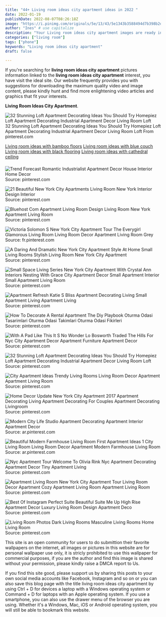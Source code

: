 ```yaml
---
title: "44+ Living room ideas city apartment ideas in 2022 "
date: 2022-01-19
publishDate: 2022-08-07T08:26:18Z
image: "https://i.pinimg.com/originals/5e/13/43/5e1343b3588494d7b398b2d196e12c98.jpg"
author: "Ines" # use capitalize
description: "Your Living room ideas city apartment images are ready in this website. Living room ideas city apartment are a topic that is being searched for and liked by netizens today. You can Download the Living room ideas city apartment files here. Get all free vectors."
categories: ["living room"]
tags: ["phone"]
keywords: "Living room ideas city apartment"
draft: false

---
```


If you're searching for **living room ideas city apartment** pictures information linked to the **living room ideas city apartment** interest, you have visit the ideal  site.  Our website frequently  provides you with  suggestions  for downloading  the maximum  quality video and image  content, please kindly hunt and find more enlightening video articles and graphics  that fit your interests.

**Living Room Ideas City Apartment**. 

![32 Stunning Loft Apartment Decorating Ideas You Should Try Homepiez Loft Apartment Decorating Industrial Apartment Decor Living Room Loft](https://i.pinimg.com/originals/6f/57/64/6f5764ee075f6b3aec542b8b38853de0.jpg "32 Stunning Loft Apartment Decorating Ideas You Should Try Homepiez Loft Apartment Decorating Industrial Apartment Decor Living Room Loft")
32 Stunning Loft Apartment Decorating Ideas You Should Try Homepiez Loft Apartment Decorating Industrial Apartment Decor Living Room Loft From pinterest.com

[Living room ideas with bamboo floors](/living-room-ideas-with-bamboo-floors/)
[Living room ideas with blue couch](/living-room-ideas-with-blue-couch/)
[Living room ideas with black flooring](/living-room-ideas-with-black-flooring/)
[Living room ideas with cathedral ceiling](/living-room-ideas-with-cathedral-ceiling/)



### 

 


![Trend Forecast Romantic Industrialist Apartment Decor House Interior Home Decor](https://i.pinimg.com/originals/01/06/c7/0106c790c25a66c219ebf9754042b4d6.jpg "Trend Forecast Romantic Industrialist Apartment Decor House Interior Home Decor")
Source: pinterest.com

 

![21 Beautiful New York City Apartments Living Room New York Interior Design Interior](https://i.pinimg.com/736x/f2/29/8d/f2298d12d5d7c5cc402b23d67b4e3ee3.jpg "21 Beautiful New York City Apartments Living Room New York Interior Design Interior")
Source: pinterest.com

 

![Bluehost Com Apartment Living Room Design Living Room New York Apartment Living Room](https://i.pinimg.com/originals/12/f5/69/12f569fbb48edd063a359d6aa2aa5771.png "Bluehost Com Apartment Living Room Design Living Room New York Apartment Living Room")
Source: pinterest.com

 

![Victoria Solomon S New York City Apartment Tour The Everygirl Glamorous Living Room Living Room Decor Apartment Living Room Grey](https://i.pinimg.com/originals/34/db/db/34dbdb7774acf8933e6c7eaeab6a08cc.jpg "Victoria Solomon S New York City Apartment Tour The Everygirl Glamorous Living Room Living Room Decor Apartment Living Room Grey")
Source: fr.pinterest.com

 

![A Daring And Dramatic New York City Apartment Style At Home Small Living Rooms Stylish Living Room New York City Apartment](https://i.pinimg.com/originals/69/f0/05/69f005216673e246a8b61ddf4ab53dac.jpg "A Daring And Dramatic New York City Apartment Style At Home Small Living Rooms Stylish Living Room New York City Apartment")
Source: pinterest.com

 

![Small Space Living Series New York City Apartment With Crystal Ann Interiors Nesting With Grace City Apartment Decor Small Apartment Interior Small Apartment Living Room](https://i.pinimg.com/originals/93/46/a5/9346a5b882a50e6d4b6d04f952770dcf.jpg "Small Space Living Series New York City Apartment With Crystal Ann Interiors Nesting With Grace City Apartment Decor Small Apartment Interior Small Apartment Living Room")
Source: pinterest.com

 

![Apartment Refresh Katie S Bliss Apartment Decorating Living Small Apartment Living Apartment Living](https://i.pinimg.com/736x/b4/3d/b5/b43db5458c92f368033852ca1a743ef7--small-living-spaces-cozy-living-rooms.jpg "Apartment Refresh Katie S Bliss Apartment Decorating Living Small Apartment Living Apartment Living")
Source: pinterest.com

 

![How To Decorate A Rental Apartment The Diy Playbook Oturma Odasi Tasarimlari Oturma Odasi Takimlari Oturma Odasi Fikirleri](https://i.pinimg.com/originals/0b/39/06/0b3906699f44fff755b4831b81c9216f.jpg "How To Decorate A Rental Apartment The Diy Playbook Oturma Odasi Tasarimlari Oturma Odasi Takimlari Oturma Odasi Fikirleri")
Source: pinterest.com

 

![With A Pad Like This It S No Wonder Lo Bosworth Traded The Hills For Nyc City Apartment Decor Apartment Furniture Apartment Decor](https://i.pinimg.com/564x/46/5c/20/465c20a385117161857bf42189a3bc69--decorating-small-apartments-white-living-rooms.jpg "With A Pad Like This It S No Wonder Lo Bosworth Traded The Hills For Nyc City Apartment Decor Apartment Furniture Apartment Decor")
Source: pinterest.com

 

![32 Stunning Loft Apartment Decorating Ideas You Should Try Homepiez Loft Apartment Decorating Industrial Apartment Decor Living Room Loft](https://i.pinimg.com/originals/6f/57/64/6f5764ee075f6b3aec542b8b38853de0.jpg "32 Stunning Loft Apartment Decorating Ideas You Should Try Homepiez Loft Apartment Decorating Industrial Apartment Decor Living Room Loft")
Source: pinterest.com

 

![City Apartment Ideas Trendy Living Rooms Living Room Decor Apartment Apartment Living Room](https://i.pinimg.com/564x/cb/cd/28/cbcd289b7163871f13cbaa5da87cc735.jpg "City Apartment Ideas Trendy Living Rooms Living Room Decor Apartment Apartment Living Room")
Source: pinterest.com

 

![Home Decor Update New York City Apartment 2017 Apartment Decorating Living Apartment Decorating For Couples Apartment Decorating Livingroom](https://i.pinimg.com/originals/7b/ae/d5/7baed5a03fd623866f741ddf828fabb7.jpg "Home Decor Update New York City Apartment 2017 Apartment Decorating Living Apartment Decorating For Couples Apartment Decorating Livingroom")
Source: pinterest.com

 

![Modern City Life Studio Apartment Decorating Apartment Interior Apartment Decor](https://i.pinimg.com/originals/3f/49/b5/3f49b5050d22192adf6aeb47def16f92.jpg "Modern City Life Studio Apartment Decorating Apartment Interior Apartment Decor")
Source: ar.pinterest.com

 

![Beautiful Modern Farmhouse Living Room First Apartment Ideas 1 City Living Room Living Room Decor Apartment Modern Farmhouse Living Room](https://i.pinimg.com/originals/cf/b8/75/cfb875690f4a0e034010a1313db59b35.png "Beautiful Modern Farmhouse Living Room First Apartment Ideas 1 City Living Room Living Room Decor Apartment Modern Farmhouse Living Room")
Source: ar.pinterest.com

 

![Nyc Apartment Tour Welcome To Olivia Rink Nyc Apartment Decorating Apartment Decor Tiny Apartment Living](https://i.pinimg.com/originals/ce/e2/dc/cee2dcc9c6982c58c0c587c30f61866b.jpg "Nyc Apartment Tour Welcome To Olivia Rink Nyc Apartment Decorating Apartment Decor Tiny Apartment Living")
Source: pinterest.com

 

![Apartment Living Room New York City Apartment Tour Living Room Decor Apartment Cozy Apartment Living Room Apartment Living Room](https://i.pinimg.com/originals/cf/ee/70/cfee70677ed5543d6181c0c8db067b17.jpg "Apartment Living Room New York City Apartment Tour Living Room Decor Apartment Cozy Apartment Living Room Apartment Living Room")
Source: pinterest.com

 

![Best Of Instagram Perfect Suite Beautiful Suite Me Up High Rise Apartment Decor Luxury Living Room Design Apartment Deco](https://i.pinimg.com/originals/b1/86/50/b18650bb1a59b8484dfe54ac5ac9edf7.jpg "Best Of Instagram Perfect Suite Beautiful Suite Me Up High Rise Apartment Decor Luxury Living Room Design Apartment Deco")
Source: pinterest.com

 

![Living Room Photos Dark Living Rooms Masculine Living Rooms Home Living Room](https://i.pinimg.com/originals/5e/13/43/5e1343b3588494d7b398b2d196e12c98.jpg "Living Room Photos Dark Living Rooms Masculine Living Rooms Home Living Room")
Source: pinterest.com

 

This site is an open community for users to do submittion their favorite wallpapers on the internet, all images or pictures in this website are for personal wallpaper use only, it is stricly prohibited to use this wallpaper for commercial purposes, if you are the author and find this image is shared without your permission, please kindly raise a DMCA report to Us.

If you find this site good, please support us by sharing this posts to your own social media accounts like Facebook, Instagram and so on or you can also save this blog page with the title living room ideas city apartment by using Ctrl + D for devices a laptop with a Windows operating system or Command + D for laptops with an Apple operating system. If you use a smartphone, you can also use the drawer menu of the browser you are using. Whether it's a Windows, Mac, iOS or Android operating system, you will still be able to bookmark this website.
